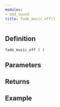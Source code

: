```yaml
---
modules:
- mod_sound
title: fade_music_off()
---
```


## Definition

    fade_music_off ( )

## Parameters

## Returns

## Example

```
```
